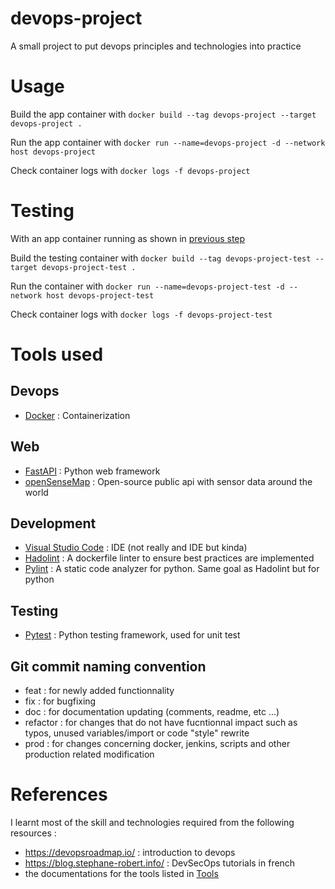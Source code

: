 # devops-project
A small project to put devops principles and technologies into practice

# Usage

Build the app container with ```docker build --tag devops-project --target devops-project .```

Run the app container with ```docker run --name=devops-project -d --network host devops-project```

Check container logs with ```docker logs -f devops-project```

# Testing

With an app container running as shown in [previous step](#usage)

Build the testing container with ```docker build --tag devops-project-test --target devops-project-test .```

Run the container with ```docker run --name=devops-project-test -d --network host devops-project-test```

Check container logs with ```docker logs -f devops-project-test```

# Tools used

## Devops
- [Docker](https://docs.docker.com/) : Containerization

## Web
- [FastAPI](https://fastapi.tiangolo.com/) : Python web framework
- [openSenseMap](https://opensensemap.org/) : Open-source public api with sensor data around the world

## Development
- [Visual Studio Code](https://code.visualstudio.com/) : IDE (not really and IDE but kinda)
- [Hadolint](https://github.com/hadolint/hadolint) : A dockerfile linter to ensure best practices are implemented
- [Pylint](https://pypi.org/project/pylint/) : A static code analyzer for python. Same goal as Hadolint but for python

## Testing
- [Pytest](https://docs.pytest.org/en/stable/) : Python testing framework, used for unit test

## Git commit naming convention
- feat : for newly added functionnality
- fix : for bugfixing
- doc : for documentation updating (comments, readme, etc ...)
- refactor : for changes that do not have fucntionnal impact such as typos, unused variables/import or code "style" rewrite
- prod : for changes concerning docker, jenkins, scripts and other production related modification

# References

I learnt most of the skill and technologies required from the following resources :
- https://devopsroadmap.io/ : introduction to devops
- https://blog.stephane-robert.info/ : DevSecOps tutorials in french
- the documentations for the tools listed in [Tools](#tools-used)